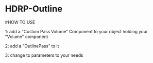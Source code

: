# HDRP-Outline

#HOW TO USE

1: add a "Custom Pass Volume" Component to your object holding your "Volume" component

2: add a "OutlinePass" to it

3: change to parameters to your needs
